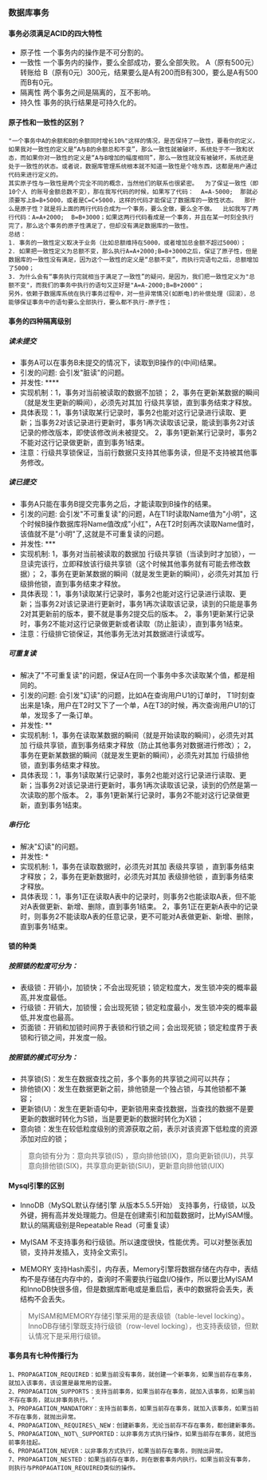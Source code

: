 ### 数据库事务

####  事务必须满足ACID的四大特性

- 原子性
	一个事务内的操作是不可分割的。
- 一致性
	一个事务内的操作，要么全部成功，要么全部失败。
	A（原有500元） 转账给 B（原有0元）300元，结果要么是A有200而B有300，要么是A有500而B有0元。
- 隔离性
	两个事务之间是隔离的，互不影响。
- 持久性
	事务的执行结果是可持久化的。
	
#### 原子性和一致性的区别？

	"一个事务中A的余额和B的余额同时增长10%"这样的情况，是否保持了一致性，要看你的定义，如果我对一致性的定义是“A与B的余额总和不变”，那么一致性就被破坏，系统处于不一致和状态，而如果你对一致性的定义是“A与B增加的幅度相同”，那么一致性就没有被破坏，系统还是处于一致性的状态。或者说，数据库管理系统根本就不知道一致性是个啥东西，这都是用户通过代码来进行定义的。
	其实原子性与一致性是两个完全不同的概念，当然他们的联系也很紧密。  为了保证一致性（即10个人 的账号金额总数不变），那在我写代码的时候，如果写了代码：  A=A-5000;  那就必须要写上B=B+5000，或者是C=C+5000，这样的代码才能保证了数据库的一致性状态。  那什么是原子性？就是将上面的两行代码合成为一个事务，要么全做，要么全不做。  比如我写了两行代码：A=A+2000;  B=B+3000；如果这两行代码看成是一个事务，并且在某一时刻全执行完了，那么这个事务的原子性满足了，但却没有满足数据库的一致性。
	总结：
	1. 事务的一致性定义取决于业务（比如总额维持在5000，或者增加总金额不超过5000）；  
	2. 如果把一致性定义为总额不变，那么执行A=A+2000;B=B+3000之后，保证了原子性，但是数据库的一致性没有满足，因为这个一致性的定义是“总额不变”，而执行完语句之后，总额增加了5000；  
	3. 为什么会有“事务执行完就相当于满足了一致性”的疑问，是因为，我们把一致性定义为"总额不变"，而我们的事务中执行的语句又正好是"A=A-2000;B=B+2000"；  
	另外，依赖于数据库系统在执行事务过程中，对一些异常情况(如断电)的补偿处理（回滚），总能够保证事务中的语句要么全部执行，要么都不执行-原子性； 
	
#### 事务的四种隔离级别

##### 读未提交

- 事务A可以在事务B未提交的情况下，读取到B操作的(中间)结果。
- 引发的问题: 会引发"脏读"的问题。
- 并发性: ****
- 实现机制：1，事务对当前被读取的数据不加锁； 2，事务在更新某数据的瞬间（就是发生更新的瞬间），必须先对其加 行级共享锁，直到事务结束才释放。
- 具体表现：1，事务1读取某行记录时，事务2也能对这行记录进行读取、更新；当事务2对该记录进行更新时，事务1再次读取该记录，能读到事务2对该记录的修改版本，即使该修改尚未被提交。 2，事务1更新某行记录时，事务2不能对这行记录做更新，直到事务1结束。
- 注意：行级共享锁保证，当前行数据只支持其他事务读，但是不支持被其他事务修改。

##### 读已提交

- 事务A只能在事务B提交完事务之后，才能读取到B操作的结果。
- 引发的问题: 会引发"不可重复读"的问题，A在T1时读取Name值为"小明"，这个时候B操作数据库将Name值改成"小红"，A在T2时刻再次读取Name值时，该值就不是"小明"了,这就是不可重复读的问题。
- 并发性: ***
- 实现机制: 1，事务对当前被读取的数据加 行级共享锁（当读到时才加锁），一旦读完该行，立即释放该行级共享锁（这个时候其他事务就有可能去修改数据）； 2，事务在更新某数据的瞬间（就是发生更新的瞬间），必须先对其加 行级排他锁，直到事务结束才释放。
- 具体表现：1，事务1读取某行记录时，事务2也能对这行记录进行读取、更新；当事务2对该记录进行更新时，事务1再次读取该记录，读到的只能是事务2对其更新前的版本，要不就是事务2提交后的版本。 2，事务1更新某行记录时，事务2不能对这行记录做更新或者读取（防止脏读），直到事务1结束。
- 注意：行级排它锁保证，其他事务无法对其数据进行读或写。

##### 可重复读

- 解决了"不可重复读"的问题，保证A在同一个事务中多次读取某个值，都是相同的。
- 引发的问题: 会引发"幻读"的问题，比如A在查询用户U1的订单时， T1时刻查出来是1条，用户在T2时又下了一个单，A在T3的时候，再次查询用户U1的订单，发现多了一条订单。
- 并发性: **
- 实现机制: 1，事务在读取某数据的瞬间（就是开始读取的瞬间），必须先对其加 行级共享锁，直到事务结束才释放（防止其他事务对数据进行修改）； 2，事务在更新某数据的瞬间（就是发生更新的瞬间），必须先对其加 行级排他锁，直到事务结束才释放。
- 具体表现：1，事务1读取某行记录时，事务2也能对这行记录进行读取、更新；当事务2对该记录进行更新时，事务1再次读取该记录，读到的仍然是第一次读取的那个版本。 2，事务1更新某行记录时，事务2不能对这行记录做更新，直到事务1结束。

##### 串行化

- 解决"幻读"的问题。
- 并发性: *
- 实现机制: 1，事务在读取数据时，必须先对其加 表级共享锁 ，直到事务结束才释放； 2，事务在更新数据时，必须先对其加 表级排他锁 ，直到事务结束才释放。
- 具体表现：1，事务1正在读取A表中的记录时，则事务2也能读取A表，但不能对A表做更新、新增、删除，直到事务1结束。 2，事务1正在更新A表中的记录时，则事务2不能读取A表的任意记录，更不可能对A表做更新、新增、删除，直到事务1结束。

#### 锁的种类

##### 按照锁的粒度可分为：

- 表级锁：开销小，加锁快；不会出现死锁；锁定粒度大，发生锁冲突的概率最高,并发度最低。 
- 行级锁：开销大，加锁慢；会出现死锁；锁定粒度最小，发生锁冲突的概率最低,并发度也最高。 
- 页面锁：开销和加锁时间界于表锁和行锁之间；会出现死锁；锁定粒度界于表锁和行锁之间，并发度一般。

##### 按照锁的模式可分为：
- 共享锁(S)：发生在数据查找之前，多个事务的共享锁之间可以共存；
- 排他锁(X)：发生在数据更新之前，排他锁是一个独占锁，与其他锁都不兼容；
- 更新锁(U)：发生在更新语句中，更新锁用来查找数据，当查找的数据不是要更新的数据时转化为S锁，当是要更新的数据时转化为X锁；
- 意向锁：发生在较低粒度级别的资源获取之前，表示对该资源下低粒度的资源添加对应的锁；
> 意向锁有分为：意向共享锁(IS) ，意向排他锁(IX)，意向更新锁(IU)，共享意向排他锁(SIX)，共享意向更新锁(SIU)，更新意向排他锁(UIX)

#### Mysql引擎的区别

- InnoDB（MySQL默认存储引擎 从版本5.5.5开始）
支持事务，行级锁，以及外键，拥有高并发处理能力。但是在创建索引和加载数据时，比MyISAM慢。默认的隔离级别是Repeatable Read（可重复读）

- MyISAM
不支持事务和行级锁。所以速度很快，性能优秀。可以对整张表加锁，支持并发插入，支持全文索引。

- MEMORY
支持Hash索引，内存表，Memory引擎将数据存储在内存中，表结构不是存储在内存中的，查询时不需要执行磁盘I/O操作，所以要比MyISAM和InnoDB快很多倍，但是数据库断电或是重启后，表中的数据将会丢失，表结构不会丢失。

> MyISAM和MEMORY存储引擎采用的是表级锁（table-level locking）。  
InnoDB存储引擎既支持行级锁（row-level locking），也支持表级锁，但默认情况下是采用行级锁。

#### 事务具有七种传播行为

	1、PROPAGATION_REQUIRED：如果当前没有事务，就创建一个新事务，如果当前存在事务，就加入该事务，该设置是最常用的设置。
	2、PROPAGATION_SUPPORTS：支持当前事务，如果当前存在事务，就加入该事务，如果当前不存在事务，就以非事务执行。‘
	3、PROPAGATION_MANDATORY：支持当前事务，如果当前存在事务，就加入该事务，如果当前不存在事务，就抛出异常。
	4、PROPAGATION\_REQUIRES\_NEW：创建新事务，无论当前存不存在事务，都创建新事务。
	5、PROPAGATION\_NOT\_SUPPORTED：以非事务方式执行操作，如果当前存在事务，就把当前事务挂起。
	6、PROPAGATION_NEVER：以非事务方式执行，如果当前存在事务，则抛出异常。
	7、PROPAGATION_NESTED：如果当前存在事务，则在嵌套事务内执行。如果当前没有事务，则执行与PROPAGATION_REQUIRED类似的操作。
